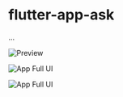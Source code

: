 # flutter-app-ask
...

![Preview](https://github.com/SinsamutQ/flutter-app-ask/blob/main/example/image/1-hello.png)

![App Full UI](/Users/qwe/Documents/GitHub/flutter-app-ask/example/image/2-signin.png)

![App Full UI](/Users/qwe/Documents/GitHub/flutter-app-ask/example/image/3-main.png)
